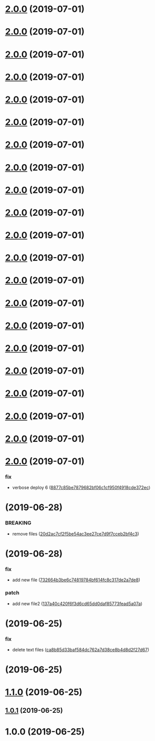 # [2.0.0](https://github.com/miha1/release-it-test/compare/v2.0.21...v2.0.0) (2019-07-01)

# [2.0.0](https://github.com/miha1/release-it-test/compare/v2.0.20...v2.0.0) (2019-07-01)

# [2.0.0](https://github.com/miha1/release-it-test/compare/v2.0.19...v2.0.0) (2019-07-01)

# [2.0.0](https://github.com/miha1/release-it-test/compare/v2.0.18...v2.0.0) (2019-07-01)

# [2.0.0](https://github.com/miha1/release-it-test/compare/v2.0.17...v2.0.0) (2019-07-01)

# [2.0.0](https://github.com/miha1/release-it-test/compare/v2.0.16...v2.0.0) (2019-07-01)

# [2.0.0](https://github.com/miha1/release-it-test/compare/v2.0.15...v2.0.0) (2019-07-01)

# [2.0.0](https://github.com/miha1/release-it-test/compare/v2.0.14...v2.0.0) (2019-07-01)

# [2.0.0](https://github.com/miha1/release-it-test/compare/v2.0.13...v2.0.0) (2019-07-01)

# [2.0.0](https://github.com/miha1/release-it-test/compare/v2.0.12...v2.0.0) (2019-07-01)

# [2.0.0](https://github.com/miha1/release-it-test/compare/v2.0.11...v2.0.0) (2019-07-01)

# [2.0.0](https://github.com/miha1/release-it-test/compare/v2.0.10...v2.0.0) (2019-07-01)

# [2.0.0](https://github.com/miha1/release-it-test/compare/v2.0.9...v2.0.0) (2019-07-01)

# [2.0.0](https://github.com/miha1/release-it-test/compare/v2.0.8...v2.0.0) (2019-07-01)

# [2.0.0](https://github.com/miha1/release-it-test/compare/v2.0.7...v2.0.0) (2019-07-01)

# [2.0.0](https://github.com/miha1/release-it-test/compare/v2.0.6...v2.0.0) (2019-07-01)

# [2.0.0](https://github.com/miha1/release-it-test/compare/v2.0.5...v2.0.0) (2019-07-01)

# [2.0.0](https://github.com/miha1/release-it-test/compare/v2.0.4...v2.0.0) (2019-07-01)

# [2.0.0](https://github.com/miha1/release-it-test/compare/v2.0.3...v2.0.0) (2019-07-01)

# [2.0.0](https://github.com/miha1/release-it-test/compare/v2.0.2...v2.0.0) (2019-07-01)

# [2.0.0](https://github.com/miha1/release-it-test/compare/v2.0.1...v2.0.0) (2019-07-01)


### fix

* verbose deploy 6 ([8877c85be7879682bf06c1cf950f4918cde372ec](https://github.com/miha1/release-it-test/commit/8877c85be7879682bf06c1cf950f4918cde372ec))



#  (2019-06-28)


### BREAKING

* remove files ([20d2ac7cf2f5be54ac3ee27ce7d9f7cceb2bf4c3](https://github.com/miha1/release-it-test/commit/20d2ac7cf2f5be54ac3ee27ce7d9f7cceb2bf4c3))

#  (2019-06-28)


### fix

* add new file ([732664b3be6c74819784bf614fc8c317de2a7de8](https://github.com/miha1/release-it-test/commit/732664b3be6c74819784bf614fc8c317de2a7de8))

### patch

* add new file2 ([137a40c420f6f3d6cd65dd0daf85773fead5a07a](https://github.com/miha1/release-it-test/commit/137a40c420f6f3d6cd65dd0daf85773fead5a07a))

#  (2019-06-25)


### fix

* delete text files ([ca8b85d33baf584dc762a7d38ce8b4d8d2f27d67](https://github.com/miha1/release-it-test/commit/ca8b85d33baf584dc762a7d38ce8b4d8d2f27d67))

#  (2019-06-25)




# [1.1.0](https://github.com/miha1/release-it-test/compare/1.0.1...1.1.0) (2019-06-25)




## [1.0.1](https://github.com/miha1/release-it-test/compare/1.0.0...1.0.1) (2019-06-25)




# 1.0.0 (2019-06-25)

